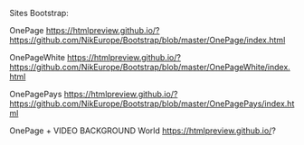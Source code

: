 

Sites Bootstrap:


OnePage https://htmlpreview.github.io/?https://github.com/NikEurope/Bootstrap/blob/master/OnePage/index.html

OnePageWhite https://htmlpreview.github.io/?https://github.com/NikEurope/Bootstrap/blob/master/OnePageWhite/index.html

OnePagePays https://htmlpreview.github.io/?https://github.com/NikEurope/Bootstrap/blob/master/OnePagePays/index.html

OnePage + VIDEO BACKGROUND World https://htmlpreview.github.io/?
